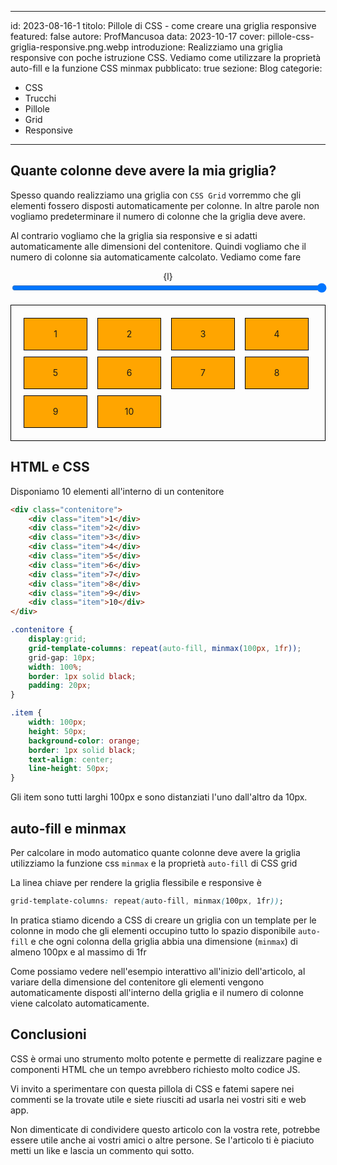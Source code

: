 
---
id: 2023-08-16-1
titolo: Pillole di CSS - come creare una griglia responsive
featured: false
autore: ProfMancusoa
data: 2023-10-17
cover: pillole-css-griglia-responsive.png.webp
introduzione: Realizziamo una griglia responsive con poche istruzione CSS. Vediamo come utilizzare la proprietà auto-fill e la funzione CSS minmax
pubblicato: true
sezione: Blog
categorie:
  - CSS
  - Trucchi
  - Pillole
  - Grid
  - Responsive
---

## Quante colonne deve avere la mia griglia?

Spesso quando realizziamo una griglia con `CSS Grid` vorremmo che gli elementi fossero disposti automaticamente per colonne.
In altre parole non vogliamo predeterminare il numero di colonne che la griglia deve avere.

Al contrario vogliamo che la griglia sia responsive e si adatti automaticamente alle dimensioni del contenitore.
Quindi vogliamo che il numero di colonne sia automaticamente calcolato. Vediamo come fare

<script>
let l = "100%";

function onrange(e) {
    l = e.target.value + "%";
}
</script>

<center>{l}</center>
<input type="range" id="larghezza" name="larghezza" min="20" max="100" value="100" step="10" style="width: 100%;" on:input={onrange}/>
<br>
<br>
<div class="contenitore" style="--size:{l};">
    <div class="item">1</div>
    <div class="item">2</div>
    <div class="item">3</div>
    <div class="item">4</div>
    <div class="item">5</div>
    <div class="item">6</div>
    <div class="item">7</div>
    <div class="item">8</div>
    <div class="item">9</div>
    <div class="item">10</div>
</div>

<style>
.contenitore {
    display:grid;
    grid-template-columns: repeat(auto-fill, minmax(100px, 1fr));
    grid-gap: 10px;
    /* width: calc( var(--size) * 1px ); */
    width: var(--size);
    border: 1px solid black;
    padding: 20px;
}

.item {
    width: 100px;
    height: 50px;
    background-color: orange;
    border: 1px solid black;
    text-align: center;
    line-height: 50px;
}
</style>

## HTML e CSS

Disponiamo 10 elementi all'interno di un contenitore

```html
<div class="contenitore">
    <div class="item">1</div>
    <div class="item">2</div>
    <div class="item">3</div>
    <div class="item">4</div>
    <div class="item">5</div>
    <div class="item">6</div>
    <div class="item">7</div>
    <div class="item">8</div>
    <div class="item">9</div>
    <div class="item">10</div>
</div>
```

```css
.contenitore {
    display:grid;
    grid-template-columns: repeat(auto-fill, minmax(100px, 1fr));
    grid-gap: 10px;
    width: 100%;
    border: 1px solid black;
    padding: 20px;
}

.item {
    width: 100px;
    height: 50px;
    background-color: orange;
    border: 1px solid black;
    text-align: center;
    line-height: 50px;
}
```

 Gli item sono tutti larghi 100px e sono distanziati l'uno dall'altro da 10px.

 ## auto-fill e minmax

 Per calcolare in modo automatico quante colonne deve avere la griglia utilizziamo la funzione css `minmax` e la proprietà `auto-fill` di CSS grid

 La linea chiave per rendere la griglia flessibile e responsive è

 ```css
 grid-template-columns: repeat(auto-fill, minmax(100px, 1fr));
 ```

 In pratica stiamo dicendo a CSS di creare un griglia con un template per le colonne in modo che gli elementi occupino tutto lo spazio disponibile `auto-fill` e che ogni colonna della griglia abbia una dimensione (`minmax`) di almeno 100px e al massimo di 1fr

 Come possiamo vedere nell'esempio interattivo all'inizio dell'articolo,  al variare della dimensione del contenitore gli elementi vengono automaticamente disposti all'interno della griglia e il numero di colonne viene calcolato automaticamente.

## Conclusioni

CSS è ormai uno strumento molto potente e permette di realizzare pagine e componenti HTML che un tempo avrebbero richiesto molto codice JS.

Vi invito a sperimentare con questa pillola di CSS e fatemi sapere nei commenti se la trovate utile e siete riusciti ad usarla nei vostri siti e web app.

Non dimenticate di condividere questo articolo con la vostra rete, potrebbe essere utile anche ai vostri amici o altre persone.
Se l'articolo ti è piaciuto metti un like e lascia un commento qui sotto.
